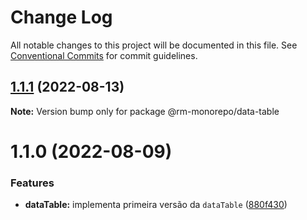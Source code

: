 # Change Log

All notable changes to this project will be documented in this file.
See [Conventional Commits](https://conventionalcommits.org) for commit guidelines.

## [1.1.1](https://github.com/RanielliMontagna/rm_monorepo/compare/@rm-monorepo/data-table@1.1.0...@rm-monorepo/data-table@1.1.1) (2022-08-13)

**Note:** Version bump only for package @rm-monorepo/data-table

# 1.1.0 (2022-08-09)

### Features

- **dataTable:** implementa primeira versão da `dataTable` ([880f430](https://github.com/RanielliMontagna/rm_monorepo/commit/880f43018449c6653f35da43aa1f435d3fd93629))
